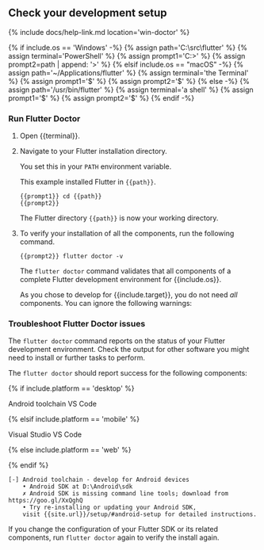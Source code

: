 ## Check your development setup

{% include docs/help-link.md location='win-doctor' %}

{% if include.os == 'Windows' -%}
   {% assign path='C:\src\flutter' %}
   {% assign terminal='PowerShell' %}
   {% assign prompt1='C:>' %}
   {% assign prompt2=path | append: '>' %}
{% elsif include.os == "macOS" -%}
   {% assign path='~/Applications/flutter' %}
   {% assign terminal='the Terminal' %}
   {% assign prompt1='$' %}
   {% assign prompt2='$' %}
{% else -%}
   {% assign path='/usr/bin/flutter' %}
   {% assign terminal='a shell' %}
   {% assign prompt1='$' %}
   {% assign prompt2='$' %}
{% endif -%}

### Run Flutter Doctor

1. Open {{terminal}}.

1. Navigate to your Flutter installation directory.

   You set this in your `PATH` environment variable.

   This example installed Flutter in `{{path}}`.

   ```terminal
   {{prompt1}} cd {{path}}
   {{prompt2}}
   ```

   The Flutter directory `{{path}}` is now your working directory.

1. To verify your installation of all the components,
   run the following command.

   ```terminal
   {{prompt2}} flutter doctor -v
   ```

   The `flutter doctor` command validates that all components of a
   complete Flutter development environment for {{include.os}}.

   As you chose to develop for {{include.target}},
   you do not need _all_ components.
   You can ignore the following warnings:

### Troubleshoot Flutter Doctor issues

The `flutter doctor` command reports on the status of
your Flutter development environment.
Check the output for other software you might need to install
or further tasks to perform.

The `flutter doctor` should report success for the following components:

{% if include.platform == 'desktop' %}

Android toolchain
VS Code

{% elsif include.platform == 'mobile' %}

Visual Studio
VS Code

{% else include.platform == 'web' %}



{% endif %}

```terminal
[-] Android toolchain - develop for Android devices
    • Android SDK at D:\Android\sdk
    ✗ Android SDK is missing command line tools; download from https://goo.gl/XxQghQ
    • Try re-installing or updating your Android SDK,
    visit {{site.url}}/setup/#android-setup for detailed instructions.
```

If you change the configuration of your Flutter SDK or its related components,
run `flutter doctor` again to verify the install again.

